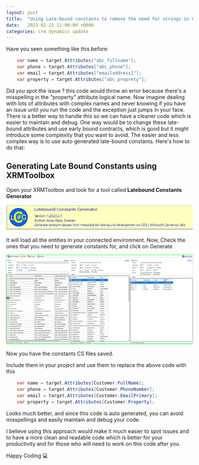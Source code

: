 ```yaml
---
layout: post
title:  "Using Late-bound constants to remove the need for strings in CRM Plugins and Workflows"
date:   2023-02-22 11:00:00 +0000
categories: crm dynamics update
---
```


Have you seen something like this before:
```csharp
    var name = target.Attributes["abc_fullname"];
    var phone = target.Attributes["abc_phone"];
    var email = target.Attributes["emailaddress1"];
    var property = target.Attributes["abc_proprety"];
```
Did you spot the issue ? 
this code would throw an error because there's a misspelling in the "property" attribute logical name. Now imagine dealing with lots of attributes with complex names and never knowing if you have an issue until you run the code and the exception just jumps in your face.
There is a better way to handle this so we can have a cleaner code which is easier to maintain and debug.
One way would be to change these late-bound attributes and use early bound contracts, which is good but it might introduce some complexity that you want to avoid.
The easier and less complex way is to use auto generated late-bound constants.
Here's how to do that:
## Generating Late Bound Constants using XRMToolbox
Open your XRMToolbox and look for a tool called **Latebound Constants Generator**

![Late Bound Image 1](/assets/late-bound-image-1.PNG)

It will load all the entities in your connected environment.
Now, Check the ones that you need to generate constants for, and click on Generate

![Late Bound Image 2](/assets/late-bound-image-2.PNG)

Now you have the constants CS files saved.

Include them in your project and use them to replace the above code with this
```csharp
    var name = target.Attributes[Customer.FullName];
    var phone = target.Attributes[Customer.PhoneNumber];
    var email = target.Attributes[Customer.EmailPrimary];
    var property = target.Attributes[Customer.Property];
```
Looks much better, and since this code is auto generated, you can avoid misspellings and easily maintain and debug your code.

I believe using this approach would make it much easier to spot issues and to have a more clean and readable code which is better for your productivity and for those who will need to work on this code after you.

Happy Coding :computer:



